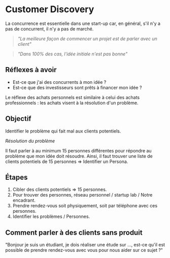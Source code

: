 # Customer Discovery #

La concurrence est essentielle dans une start-up car, en général, s'il n'y a pas de concurrent, il n'y a pas de marché.

> *"La meilleure façon de commencer un projet est de parler avec un client"* 

> *"Dans 100% des cas, l'idée initiale n'est pas bonne"*

## Réflexes à avoir ##

- Est-ce que j'ai des concurrents à mon idée ?
- Est-ce que des investisseurs sont prêts à financer mon idée ?

Le réflexe des achats personnels est similaire à celui des achats professionnels : les achats visent à la résolution d'un problème.

## Objectif ##

Identifier le problème qui fait mal aux clients potentiels.

*Résolution du problème* 

Il faut parler à au minimum 15 personnes différentes pour répondre au problème que mon idée doit résoudre. Ainsi, il faut trouver une liste de clients potentiels de 15 personnes => Identifier un Persona.

## Étapes ##

1. Cibler des clients potentiels => 15 personnes.
2. Pour trouver des personnes, réseau personnel / startup lab / Notre encadrant.
3. Prendre rendez-vous soit physiquement, soit par téléphone avec ces personnes.
4. Identifier les problèmes / Personnes.

## Comment parler à des clients sans produit ##

"Bonjour je suis un étudiant, je dois réaliser une étude sur ..., est-ce qu'il est possible de prendre rendez-vous avec vous pour nous aider sur ce sujet ?"